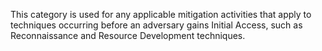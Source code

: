 This category is used for any applicable mitigation activities that apply to techniques occurring before an adversary gains Initial Access, such as Reconnaissance and Resource Development techniques.